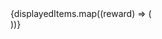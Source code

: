 <div className="container">
  <div className="row row-cols-1 row-cols-sm-2 row-cols-md-3 row-cols-lg-6 g-3 mt-4">
    {displayedItems.map((reward) => (
      <div key={reward.id} className="col d-flex">
        <RewardsCard reward={reward} cardOptions={randomCardOptions} />
      </div>
    ))}
  </div>
</div>